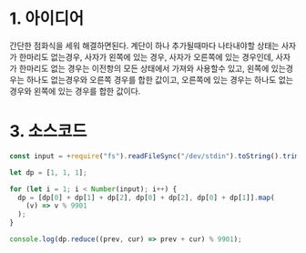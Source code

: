 # 1. 아이디어

간단한 점화식을 세워 해결하면된다. 계단이 하나 추가될때마다 나타내야할 상태는 사자가 한마리도 없는경우, 사자가 왼쪽에 있는 경우, 사자가 오른쪽에 있는 경우인데, 사자가 한마리도 없는 경우는 이전항의 모든 상태에서 가져와 사용할수 있고, 왼쪽에 있는경우는 하나도 없는경우와 오른쪽 경우를 합한 값이고, 오른쪽에 있는 경우는 하나도 없는 경우와 왼쪽에 있는 경우를 합한 값이다.

# 3. 소스코드

```javascript
const input = +require("fs").readFileSync("/dev/stdin").toString().trim();

let dp = [1, 1, 1];

for (let i = 1; i < Number(input); i++) {
  dp = [dp[0] + dp[1] + dp[2], dp[0] + dp[2], dp[0] + dp[1]].map(
    (v) => v % 9901
  );
}

console.log(dp.reduce((prev, cur) => prev + cur) % 9901);
```
